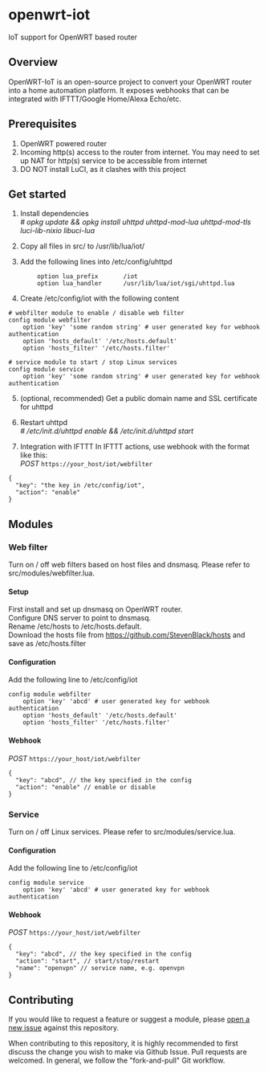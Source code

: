 # openwrt-iot
IoT support for OpenWRT based router

## Overview
OpenWRT-IoT is an open-source project to convert your OpenWRT router into a home automation platform. It exposes webhooks that can be integrated with IFTTT/Google Home/Alexa Echo/etc.

## Prerequisites
1. OpenWRT powered router
2. Incoming http(s) access to the router from internet. You may need to set up NAT for http(s) service to be accessible from internet
3. DO NOT install LuCI, as it clashes with this project

## Get started
1. Install dependencies  
*# opkg update && opkg install uhttpd uhttpd-mod-lua uhttpd-mod-tls luci-lib-nixio libuci-lua*

2. Copy all files in src/ to /usr/lib/lua/iot/

3. Add the following lines into /etc/config/uhttpd
```
        option lua_prefix       /iot
        option lua_handler      /usr/lib/lua/iot/sgi/uhttpd.lua
```

4. Create /etc/config/iot with the following content
```
# webfilter module to enable / disable web filter
config module webfilter
    option 'key' 'some random string' # user generated key for webhook authentication
    option 'hosts_default' '/etc/hosts.default'
    option 'hosts_filter' '/etc/hosts.filter'

# service module to start / stop Linux services
config module service
    option 'key' 'some random string' # user generated key for webhook authentication
```

5. (optional, recommended) Get a public domain name and SSL certificate for uhttpd

6. Restart uhttpd  
*# /etc/init.d/uhttpd enable && /etc/init.d/uhttpd start*

7. Integration with IFTTT
In IFTTT actions, use webhook with the format like this:  
*POST* `https://your_host/iot/webfilter`
```
{
  "key": "the key in /etc/config/iot",
  "action": "enable"
}
```

## Modules
### Web filter
Turn on / off web filters based on host files and dnsmasq. Please refer to src/modules/webfilter.lua.

#### Setup
First install and set up dnsmasq on OpenWRT router.  
Configure DNS server to point to dnsmasq.  
Rename /etc/hosts to /etc/hosts.default.  
Download the hosts file from https://github.com/StevenBlack/hosts and save as /etc/hosts.filter  

#### Configuration
Add the following line to /etc/config/iot
```
config module webfilter
    option 'key' 'abcd' # user generated key for webhook authentication
    option 'hosts_default' '/etc/hosts.default'
    option 'hosts_filter' '/etc/hosts.filter'
```

#### Webhook
*POST* `https://your_host/iot/webfilter`
```
{
  "key": "abcd", // the key specified in the config
  "action": "enable" // enable or disable
}
```

### Service
Turn on / off Linux services. Please refer to src/modules/service.lua.

#### Configuration
Add the following line to /etc/config/iot
```
config module service
    option 'key' 'abcd' # user generated key for webhook authentication
```

#### Webhook
*POST* `https://your_host/iot/webfilter`
```
{
  "key": "abcd", // the key specified in the config
  "action": "start", // start/stop/restart
  "name": "openvpn" // service name, e.g. openvpn
}
```

## Contributing
If you would like to request a feature or suggest a module, please [open a new issue](https://github.com/z-george-ma/openwrt-iot/issues/new) against this repository.

When contributing to this repository, it is highly recommended to first discuss the change you wish to make via Github Issue. Pull requests are welcomed. In general, we follow the "fork-and-pull" Git workflow.
